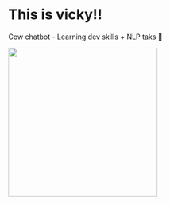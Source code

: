 # This is vicky!!
Cow chatbot - Learning dev skills + NLP taks 🐄

<img src="https://user-images.githubusercontent.com/24592687/192388209-bfdef061-51ab-469d-aa4a-62ff46fc81f8.png" width="300"/>
